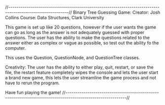 //------------------------------------------------------------------------------------------------------------//
Binary Tree Guessing Game:
Creator: Josh Collins
Course: Data Structures, Clark University

This game is set up like 20 questions, however if the user wants the game can go 
as long as the answer is not adequately guessed with proper questions.
The user has the ability to make the questions related to the answer either as complex or vague as possible,
so test out the ability fo the computer.

This uses the Question, QuestionNode, and QuestionTree classes.

Creativity:
The user has the ability to either play, quit, restart, or save the file,
the restart feature completely wipes the console and lets the user start a brand new game,
this lets the user streamline the game process and not have to rerun the program.

Have fun playing the game!
//------------------------------------------------------------------------------------------------------------//
